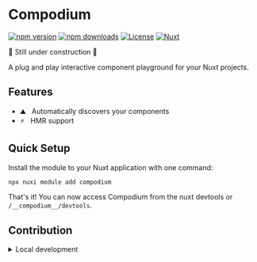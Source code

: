 # Compodium

[![npm version][npm-version-src]][npm-version-href]
[![npm downloads][npm-downloads-src]][npm-downloads-href]
[![License][license-src]][license-href]
[![Nuxt][nuxt-src]][nuxt-href]

🚧 Still under construction 🚧

A plug and play interactive component playground for your Nuxt projects.

<!-- - [🏀 Online playground](https://stackblitz.com/github/your-org/compodium?file=playground%2Fapp.vue) -->
<!-- - [📖 &nbsp;Documentation](https://example.com) -->

## Features

<!-- Highlight some of the features your module provide here -->
- ⛰  &nbsp; Automatically discovers your components
- ⚡ &nbsp; HMR support

## Quick Setup

Install the module to your Nuxt application with one command:

```bash
npx nuxi module add compodium
```

That's it! You can now access Compodium from the nuxt devtools or `/__compodium__/devtools`.

## Contribution

<details>
  <summary>Local development</summary>
  
  ```bash
  # Install dependencies
  pnpm install
  
  # Generate type stubs
  pnpm dev:prepare
  
  # Develop with the playground
  pnpm dev
  
  # Run ESLint
  pnpm lint
  
  # Run typechecks 
  pnpm typechecks 

  # Run Vitest
  pnpm test
  pnpm test:watch
  ```

</details>


<!-- Badges -->
[npm-version-src]: https://img.shields.io/npm/v/compodium/latest.svg?style=flat&colorA=020420&colorB=00DC82
[npm-version-href]: https://npmjs.com/package/compodium

[npm-downloads-src]: https://img.shields.io/npm/dm/compodium.svg?style=flat&colorA=020420&colorB=00DC82
[npm-downloads-href]: https://npm.chart.dev/compodium

[license-src]: https://img.shields.io/npm/l/compodium.svg?style=flat&colorA=020420&colorB=00DC82
[license-href]: https://npmjs.com/package/compodium

[nuxt-src]: https://img.shields.io/badge/Nuxt-020420?logo=nuxt.js
[nuxt-href]: https://nuxt.com
